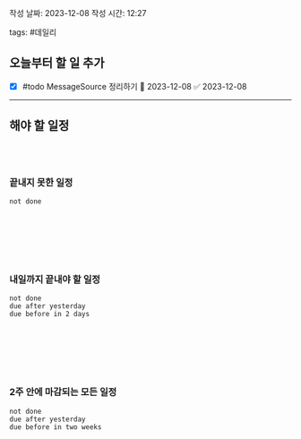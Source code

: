 
작성 날짜: 2023-12-08
작성 시간: 12:27

tags: #데일리

## 오늘부터 할 일 추가
- [x] #todo MessageSource 정리하기 📅 2023-12-08 ✅ 2023-12-08

  
---  
## 해야 할 일정  

<br></br>
### 끝내지 못한 일정

```tasks
not done
```
<br></br>

<br></br>
### 내일까지 끝내야 할 일정
```tasks
not done
due after yesterday
due before in 2 days
```
<br></br>

<br></br>
### 2주 안에 마감되는 모든 일정
```tasks
not done
due after yesterday
due before in two weeks
```